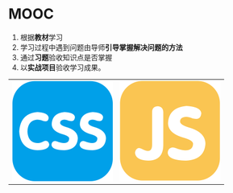 # MOOC

1. 根据**教材**学习
2. 学习过程中遇到问题由导师**引导掌握解决问题的方法**
3. 通过**习题**验收知识点是否掌握
4. 以**实战项目**验收学习成果。

<table>
    <tr>
        <td>
            <a href="./css/README.md" ><img width="200" height="200" src="./media/css/logo.svg" /></a>
        </td>
        <td>
            <img width="200" height="200" src="./media/js/logo.svg" />
        </td>
    </tr>
</table>
